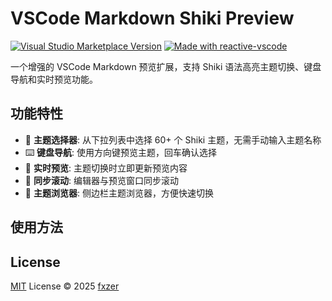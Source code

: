 # VSCode Markdown Shiki Preview

<a href="https://marketplace.visualstudio.com/items?itemName=fxzer.vscode-markdown-shiki-preview" target="__blank"><img src="https://img.shields.io/visual-studio-marketplace/v/fxzer.vscode-markdown-shiki-preview.svg?color=eee&amp;label=VS%20Code%20Marketplace&logo=visual-studio-code" alt="Visual Studio Marketplace Version" /></a>
<a href="https://kermanx.github.io/reactive-vscode/" target="__blank"><img src="https://img.shields.io/badge/made_with-reactive--vscode-%23007ACC?style=flat&labelColor=%23229863"  alt="Made with reactive-vscode" /></a>

一个增强的 VSCode Markdown 预览扩展，支持 Shiki 语法高亮主题切换、键盘导航和实时预览功能。

## 功能特性

- 🎨 **主题选择器**: 从下拉列表中选择 60+ 个 Shiki 主题，无需手动输入主题名称
- ⌨️ **键盘导航**: 使用方向键预览主题，回车确认选择
- 🔄 **实时预览**: 主题切换时立即更新预览内容
- 📝 **同步滚动**: 编辑器与预览窗口同步滚动
- 🎯 **主题浏览器**: 侧边栏主题浏览器，方便快速切换

## 使用方法

## License

[MIT](./LICENSE.md) License © 2025 [fxzer](https://github.com/fxzer)
